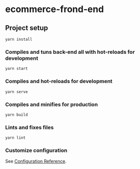 # ecommerce-frond-end

## Project setup
```
yarn install
```

### Compiles and tuns back-end all with hot-reloads for development
```
yarn start
```

### Compiles and hot-reloads for development
```
yarn serve
```

### Compiles and minifies for production
```
yarn build
```

### Lints and fixes files
```
yarn lint
```

### Customize configuration
See [Configuration Reference](https://cli.vuejs.org/config/).
